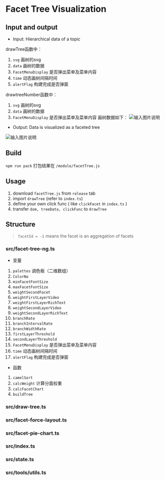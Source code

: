 # Facet Tree Visualization

## Input and output
- Input: Hierarchical data of a topic

drawTree函数中：
1. `svg` 画树的svg
2. `data` 画树的数据
3. `FacetMenuDisplay` 是否弹出菜单及菜单内容
4. `time` 动态画树间隔时间
5. `alertFlag` 构建完成是否弹窗

drawtreeNumber函数中：
1. `svg` 画树的svg
2. `data` 画树的数据
3. `FacetMenuDisplay` 是否弹出菜单及菜单内容
画树数据如下：
![输入图片说明](https://images.gitee.com/uploads/images/2021/0511/191449_588c770b_8849316.png "屏幕截图.png")
- Output: Data is visualized as a faceted tree

![输入图片说明](https://images.gitee.com/uploads/images/2021/0511/191533_7569af5f_8849316.png "屏幕截图.png")

## Build
`npm run pack` 打包结果在 `/module/facetTree.js`

## Usage
1. download `facetTree.js` from `release` tab
2. import `drawTree` (refer to `index.ts`)
3. define your own click func ( like `clickFacet` in `index.ts` )
4. transfer `dom, treeData, clickFunc` to `drawTree`

## Structure
> `facetId = -1` means the facet is an aggregation of facets

### src/facet-tree-ng.ts

- 变量
1. `palettes` 调色板（二维数组）
2. `ColorNo`
3. `minFacetFontSize`
4. `maxFacetFontSize`
5. `weightSecondFacet`
6. `weightFirstLayerVideo`
7. `weightFirstLayerRichText`
8. `weightSecondLayerVideo`
9. `weightSecondLayerRichText`
10. `branchRate`
11. `branchIntervalRate`
12. `branchWidthRate`
13. `firstLayerThreshold`
14. `secondLayerThreshold`
15. `FacetMenuDisplay` 是否弹出菜单及菜单内容
16. `time` 动态画树间隔时间
17. `alertFlag` 构建完成是否弹窗

- 函数

1. `camelSort`
2. `calcWeight` 计算分面权重
3. `calcFacetChart`
4. `buildTree`

### src/draw-tree.ts

### src/facet-force-layout.ts

### src/facet-pie-chart.ts

### src/index.ts

### src/state.ts

### src/tools/utils.ts

